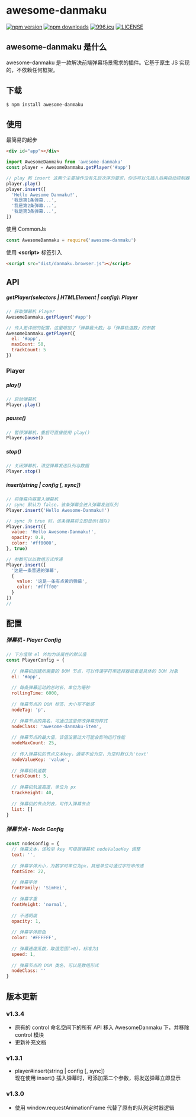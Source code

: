 # awesome-danmaku
[![npm version](https://img.shields.io/npm/v/awesome-danmaku.svg?style=flat-square)](https://www.npmjs.org/package/awesome-danmaku)
[![npm downloads](https://img.shields.io/npm/dm/awesome-danmaku.svg?style=flat-square)](https://www.npmjs.com/package/awesome-danmaku)
[![996.icu](https://img.shields.io/badge/link-996.icu-red.svg)](https://996.icu)
[![LICENSE](https://img.shields.io/badge/license-NPL%20(The%20996%20Prohibited%20License)-blue.svg)](https://github.com/996icu/996.ICU/blob/master/LICENSE)

## awesome-danmaku 是什么
awesome-danmaku 是一款解决前端弹幕场景需求的插件。它基于原生 JS 实现的，不依赖任何框架。


## 下载
```bash
$ npm install awesome-danmaku
```

## 使用

最简易的起步
```html
<div id="app"></div>
```
```js
import AwesomeDanmaku from 'awesome-danmaku'
const player = AwesomeDanmaku.getPlayer('#app')

// play 和 insert 这两个主要操作没有先后次序的要求，你亦可以先插入后再启动控制器
player.play()
player.insert([
  'Hello Awesome Danmaku!',
  '我是第1条弹幕...',
  '我是第2条弹幕...',
  '我是第3条弹幕...',
])  
```

使用 CommonJs
```javascript
const AwesomeDanmaku = require('awesome-danmaku')
```

使用 **\<script\>** 标签引入
```html
<script src="dist/danmaku.browser.js"></script>
```

## API 

##### getPlayer(selectors | HTMLElement | config): Player
```js
// 获取弹幕机 Player
AwesomeDanmaku.getPlayer('#app')

// 传入更详细的配置，这里增加了「弹幕最大数」与「弹幕轨道数」的参数
AwesomeDanmaku.getPlayer({
  el: '#app',
  maxCount: 50,
  trackCount: 5
})
```

### Player
##### play()
```js 
// 启动弹幕机
Player.play()
```

##### pause()
```js
// 暂停弹幕机，重启可直接使用 play()
Player.pause()
```

##### stop()
```js
// 关闭弹幕机，清空弹幕发送队列与数据
Player.stop()
```

##### insert(string | config [, sync])
```js
// 将弹幕内容置入弹幕机
// sync 默认为 false，该条弹幕会进入弹幕发送队列
Player.insert('Hello Awesome-Danmaku!')

// sync 为 true 时，该条弹幕将立即显示(插队)
Player.insert({
  value: 'Hello Awesome-Danmaku!',
  opacity: 0.8,
  color: '#ff0000',
}, true)

// 参数可以以数组方式传递
Player.insert([
  '这是一条普通的弹幕',
  {
    value: '这是一条有点黄的弹幕',
    color: '#ffff00'
  }
])
//
```


## 配置

##### 弹幕机 - Player Config
```js
// 下方值除 el 外均为该属性的默认值
const PlayerConfig = {
 
  // 弹幕机创建所需要的 DOM 节点，可以传递字符串选择器或者是具体的 DOM 对象
  el: '#app',
  
  // 每条弹幕运动的总时长，单位为毫秒
  rollingTime: 6000,
  
  // 弹幕节点的 DOM 标签，大小写不敏感
  nodeTag: 'p',
  
  // 弹幕节点的类名，可通过这里修改弹幕的样式
  nodeClass: 'awesome-danmaku-item',
  
  // 弹幕节点的最大值，该值设置过大可能会影响运行性能
  nodeMaxCount: 25,
  
  // 传入弹幕机的节点文本key，通常不设为空，为空时默认为'text'
  nodeValueKey: 'value',
  
  // 弹幕机轨道数
  trackCount: 5,
  
  // 弹幕机轨道高度，单位为 px
  trackHeight: 40,
  
  // 弹幕机的节点列表，可传入弹幕节点
  list: [] 
}
```
##### 弹幕节点 - Node Config 
```js
const nodeConfig = {
  // 弹幕文本，该枚举 key 可根据弹幕机 nodeValueKey 调整
  text: '',
  
  // 弹幕字体大小，为数字时单位为px，其他单位可通过字符串传递
  fontSize: 22,
  
  // 弹幕字体
  fontFamily: 'SimHei',
  
  // 弹幕字重
  fontWeight: 'normal',
  
  // 不透明度
  opacity: 1,
  
  // 弹幕字体颜色
  color: '#FFFFFF',
  
  // 弹幕速度系数，取值范围(>0)，标准为1
  speed: 1,
  
  // 弹幕节点的 DOM 类名，可以是数组形式
  nodeClass: ''
}
```

## 版本更新

### v1.3.4 
- 原有的 control 命名空间下的所有 API 移入 AwesomeDanmaku 下，并移除 control 模块  
- 更新补充文档

### v1.3.1
- player#insert(string | config [, sync])  
现在使用 insert() 插入弹幕时，可添加第二个参数，将发送弹幕立即显示

### v1.3.0
- 使用 window.requestAnimationFrame 代替了原有的队列定时器逻辑

